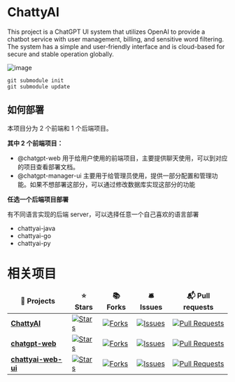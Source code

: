 # ChattyAI
This project is a ChatGPT UI system that utilizes OpenAI to provide a chatbot service with user management, billing, and sensitive word filtering. The system has a simple and user-friendly interface and is cloud-based for secure and stable operation globally.

![image](https://user-images.githubusercontent.com/27502286/236810020-527636ae-4d04-4bc1-8462-e92bffe52ae5.png)

```shell
git submodule init
git submodule update
```

## 如何部署

本项目分为 2 个前端和 1 个后端项目。

**其中 2 个前端项目：**

- @chatgpt-web 用于给用户使用的前端项目，主要提供聊天使用，可以到对应的项目查看部署文档。
- @chatgpt-manager-ui 主要用于给管理员使用，提供一部分配置和管理功能。如果不想部署这部分，可以通过修改数据库实现这部分的功能

**任选一个后端项目部署**

有不同语言实现的后端 server，可以选择任意一个自己喜欢的语言部署

- chattyai-java
- chattyai-go
- chattyai-py

# 相关项目

<table>
  <thead align="center">
    <tr border: none;>
      <td><b>🎁 Projects</b></td>
      <td><b>⭐ Stars</b></td>
      <td><b>📚 Forks</b></td>
      <td><b>🛎 Issues</b></td>
      <td><b>📬 Pull requests</b></td>
    </tr>
  </thead>
  <tbody>
    <tr>
      <td><a href="https://github.com/zhangyunan1994/ChattyAI"><b>ChattyAI</b></a></td>
      <td><a href="https://github.com/zhangyunan1994/ChattyAI/stargazers"><img alt="Stars" src="https://img.shields.io/github/stars/zhangyunan1994/ChattyAI?style=flat-square&labelColor=343b41"/></a></td>
      <td><a href="https://github.com/zhangyunan1994/ChattyAI/network/members"><img alt="Forks" src="https://img.shields.io/github/forks/zhangyunan1994/ChattyAI?style=flat-square&labelColor=343b41"/></a></td>
      <td><a href="https://github.com/zhangyunan1994/ChattyAI/issues"><img alt="Issues" src="https://img.shields.io/github/issues/zhangyunan1994/ChattyAI?style=flat-square&labelColor=343b41"/></a></td>
      <td><a href="https://github.com/zhangyunan1994/ChattyAI/pulls"><img alt="Pull Requests" src="https://img.shields.io/github/issues-pr/zhangyunan1994/ChattyAI?style=flat-square&labelColor=343b41"/></a></td>
    </tr>
    <tr>
      <td><a href="https://github.com/cike-projects/chatgpt-web"><b>chatgpt-web</b></a></td>
      <td><a href="https://github.com/cike-projects/chatgpt-web/stargazers"><img alt="Stars" src="https://img.shields.io/github/stars/cike-projects/chatgpt-web?style=flat-square&labelColor=343b41"/></a></td>
      <td><a href="https://github.com/cike-projects/chatgpt-web/network/members"><img alt="Forks" src="https://img.shields.io/github/forks/cike-projects/chatgpt-web?style=flat-square&labelColor=343b41"/></a></td>
      <td><a href="https://github.com/cike-projects/chatgpt-web/issues"><img alt="Issues" src="https://img.shields.io/github/issues/cike-projects/chatgpt-web?style=flat-square&labelColor=343b41"/></a></td>
      <td><a href="https://github.com/cike-projects/chatgpt-web/pulls"><img alt="Pull Requests" src="https://img.shields.io/github/issues-pr/cike-projects/chatgpt-web?style=flat-square&labelColor=343b41"/></a></td>
    </tr>
    <tr>
      <td><a href="https://github.com/zhangyunan1994/chattyai-web-ui"><b>chattyai-web-ui</b></a></td>
      <td><a href="https://github.com/zhangyunan1994/chattyai-web-ui/stargazers"><img alt="Stars" src="https://img.shields.io/github/stars/zhangyunan1994/chattyai-web-ui?style=flat-square&labelColor=343b41"/></a></td>
      <td><a href="https://github.com/zhangyunan1994/chattyai-web-ui/network/members"><img alt="Forks" src="https://img.shields.io/github/forks/zhangyunan1994/chattyai-web-ui?style=flat-square&labelColor=343b41"/></a></td>
      <td><a href="https://github.com/zhangyunan1994/chattyai-web-ui/issues"><img alt="Issues" src="https://img.shields.io/github/issues/zhangyunan1994/chattyai-web-ui?style=flat-square&labelColor=343b41"/></a></td>
      <td><a href="https://github.com/czhangyunan1994/chattyai-web-ui/pulls"><img alt="Pull Requests" src="https://img.shields.io/github/issues-pr/zhangyunan1994/chattyai-web-ui?style=flat-square&labelColor=343b41"/></a></td>
    </tr>
  </tbody>
</table>
